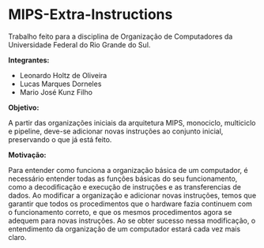 # MIPS-Extra-Instructions
Trabalho feito para a disciplina de Organização de Computadores da Universidade Federal do Rio Grande do Sul.

**Integrantes:**

- Leonardo Holtz de Oliveira
- Lucas Marques Dorneles
- Mario José Kunz Filho

**Objetivo:**

A partir das organizações iniciais da arquitetura MIPS, monociclo, multiciclo e pipeline, deve-se adicionar novas instruções ao conjunto inicial, preservando o que já está feito.

**Motivação:**

Para entender como funciona a organização básica de um computador, é necessário entender todas as funções básicas do seu funcionamento, como a decodificação e execução de instruções e as transferencias de dados. Ao modificar a organização e adicionar novas instruções, temos que garantir que todos os procedimentos que o hardware fazia continuem com o funcionamento correto, e que os mesmos procedimentos agora se adequem para novas instruções. Ao se obter sucesso nessa modificação, o entendimento da organização de um computador estará cada vez mais claro.
